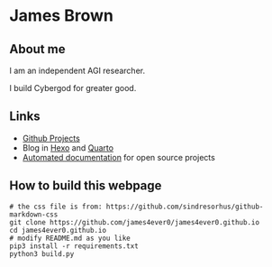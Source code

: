 # James Brown

## About me

I am an independent AGI researcher.

I build Cybergod for greater good.

## Links

- [Github Projects](https://github.com/james4ever0)
- Blog in [Hexo](https://james4ever0.github.io/blog) and [Quarto](https://james4ever0.github.io/blog_quarto)
- [Automated documentation](https://james4ever0.github.io/shelf.html) for open source projects

## How to build this webpage

<pre lang="bash"><code># the css file is from: https://github.com/sindresorhus/github-markdown-css
git clone https://github.com/james4ever0/james4ever0.github.io
cd james4ever0.github.io
# modify README.md as you like
pip3 install -r requirements.txt
python3 build.py</code></pre>
